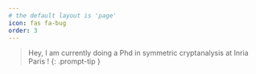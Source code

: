 ```yaml
---
# the default layout is 'page'
icon: fas fa-bug
order: 3
---
```


> Hey, I am currently doing a Phd in symmetric cryptanalysis at Inria Paris !
{: .prompt-tip }
